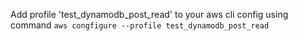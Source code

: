 Add profile 'test_dynamodb_post_read' to your aws cli config using command 
`aws congfigure --profile test_dynamodb_post_read`